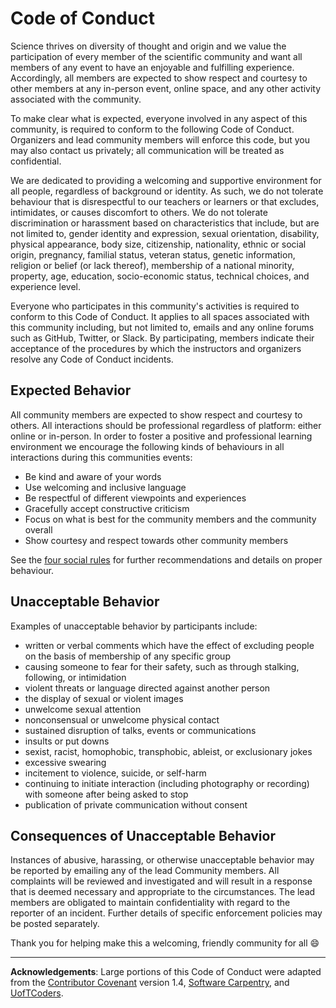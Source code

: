 # Code of Conduct

Science thrives on diversity of thought and origin and we value the participation
of every member of the scientific community and want all members of any event to
have an enjoyable and fulfilling experience. Accordingly, all members are
expected to show respect and courtesy to other members at any in-person event, 
online space, and any other activity associated with the community.

To make clear what is expected, everyone involved in any aspect of this
community, is required to conform to the following Code of Conduct. Organizers
and lead community members will enforce this code, but you may also contact us
privately; all communication will be treated as confidential.

We are dedicated to providing a welcoming and supportive environment
for all people, regardless of background or identity. As such, we do not
tolerate behaviour that is disrespectful to our teachers or learners or that
excludes, intimidates, or causes discomfort to others. We do not tolerate
discrimination or harassment based on characteristics that include, but are not
limited to, gender identity and expression, sexual orientation, disability,
physical appearance, body size, citizenship, nationality, ethnic or social
origin, pregnancy, familial status, veteran status, genetic information,
religion or belief (or lack thereof), membership of a national minority,
property, age, education, socio-economic status, technical choices, and
experience level.

Everyone who participates in this community's activities is required to conform to
this Code of Conduct. It applies to all spaces associated with this community
including, but not limited to, emails and any online forums such as
GitHub, Twitter, or Slack. By participating, members indicate their acceptance of
the procedures by which the instructors and organizers resolve any Code of
Conduct incidents.

## Expected Behavior

All community members are expected to show respect and courtesy to others. All
interactions should be professional regardless of platform: either online or
in-person. In order to foster a positive and professional learning environment
we encourage the following kinds of behaviours in all interactions during this
communities events:

- Be kind and aware of your words
- Use welcoming and inclusive language
- Be respectful of different viewpoints and experiences
- Gracefully accept constructive criticism
- Focus on what is best for the community members and the community overall
- Show courtesy and respect towards other community members

See the [four social rules](https://www.recurse.com/manual#sub-sec-social-rules)
for further recommendations and details on proper behaviour.

## Unacceptable Behavior

Examples of unacceptable behavior by participants include:

- written or verbal comments which have the effect of excluding people on the basis of membership of any specific group
- causing someone to fear for their safety, such as through stalking, following, or intimidation
- violent threats or language directed against another person
- the display of sexual or violent images
- unwelcome sexual attention
- nonconsensual or unwelcome physical contact
- sustained disruption of talks, events or communications
- insults or put downs
- sexist, racist, homophobic, transphobic, ableist, or exclusionary jokes
- excessive swearing
- incitement to violence, suicide, or self-harm
- continuing to initiate interaction (including photography or recording) with someone after being asked to stop
- publication of private communication without consent

## Consequences of Unacceptable Behavior

Instances of abusive, harassing, or otherwise unacceptable behavior may be
reported by emailing any of the lead Community members. All complaints will be
reviewed and investigated and will result in a response that is deemed necessary
and appropriate to the circumstances. The lead members are obligated to maintain
confidentiality with regard to the reporter of an incident. Further details of
specific enforcement policies may be posted separately.

Thank you for helping make this a welcoming, friendly community for all :smile:

-----

**Acknowledgements**: 
Large portions of this Code of Conduct were adapted from the [Contributor Covenant][covenant]
version 1.4, [Software Carpentry](https://docs.carpentries.org/topic_folders/policies/code-of-conduct.html),
and [UofTCoders](https://github.com/UofTCoders/studyGroup/blob/gh-pages/codeOfConduct.md).

[covenant]: https://www.contributor-covenant.org
